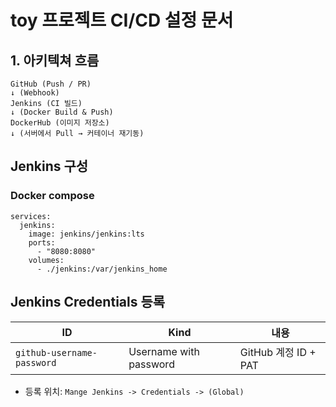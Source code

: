 # toy 프로젝트 CI/CD 설정 문서

## 1. 아키텍쳐 흐름

```text
GitHub (Push / PR)
↓ (Webhook)
Jenkins (CI 빌드)
↓ (Docker Build & Push)
DockerHub (이미지 저장소)
↓ (서버에서 Pull → 커테이너 재기동)
```

## Jenkins 구성

### Docker compose

```text
services:
  jenkins:
    image: jenkins/jenkins:lts
    ports:
      - "8080:8080"
    volumes:
      - ./jenkins:/var/jenkins_home
```

## Jenkins Credentials 등록

| ID                         | Kind                   | 내용                      |
| -------------------------- | ---------------------- | ----------------------- |
| `github-username-password` | Username with password | GitHub 계정 ID + PAT      |

- 등록 위치: `Mange Jenkins -> Credentials -> (Global)`